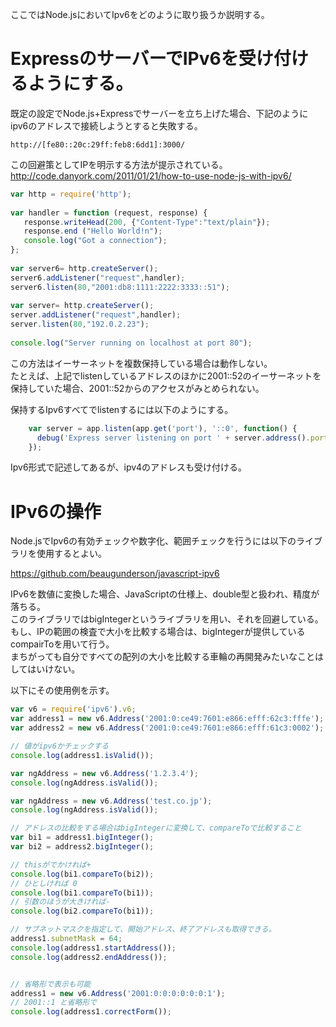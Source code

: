 ここではNode.jsにおいてIpv6をどのように取り扱うか説明する。  
  
# ExpressのサーバーでIPv6を受け付けるようにする。  
既定の設定でNode.js+Expressでサーバーを立ち上げた場合、下記のようにipv6のアドレスで接続しようとすると失敗する。  
  
```
http://[fe80::20c:29ff:feb8:6dd1]:3000/
```  
  
この回避策としてIPを明示する方法が提示されている。  
http://code.danyork.com/2011/01/21/how-to-use-node-js-with-ipv6/  
  
```js
var http = require('http');
 
var handler = function (request, response) {
   response.writeHead(200, {"Content-Type":"text/plain"});
   response.end ("Hello World!n");
   console.log("Got a connection");
};
 
var server6= http.createServer();
server6.addListener("request",handler);
server6.listen(80,"2001:db8:1111:2222:3333::51");
 
var server= http.createServer();
server.addListener("request",handler);
server.listen(80,"192.0.2.23");
 
console.log("Server running on localhost at port 80");
```  
  
この方法はイーサーネットを複数保持している場合は動作しない。  
たとえば、上記でlistenしているアドレスのほかに2001::52のイーサーネットを保持していた場合、2001::52からのアクセスがみとめられない。  
  
保持するIpv6すべてでlistenするには以下のようにする。  
  
  
```js
    var server = app.listen(app.get('port'), '::0', function() {
      debug('Express server listening on port ' + server.address().port);
    });
```  
  
Ipv6形式で記述してあるが、ipv4のアドレスも受け付ける。  
  
# IPv6の操作  
Node.jsでIpv6の有効チェックや数字化、範囲チェックを行うには以下のライブラリを使用するとよい。  
  
https://github.com/beaugunderson/javascript-ipv6  
  
IPv6を数値に変換した場合、JavaScriptの仕様上、double型と扱われ、精度が落ちる。  
このライブラリではbigIntegerというライブラリを用い、それを回避している。  
もし、IPの範囲の検査で大小を比較する場合は、bigIntegerが提供しているcompairToを用いて行う。  
まちがっても自分ですべての配列の大小を比較する車輪の再開発みたいなことはしてはいけない。  
  
  
以下にその使用例を示す。  
  
```js
var v6 = require('ipv6').v6;
var address1 = new v6.Address('2001:0:ce49:7601:e866:efff:62c3:fffe');
var address2 = new v6.Address('2001:0:ce49:7601:e866:efff:61c3:0002');

// 値がipv6かチェックする
console.log(address1.isValid());

var ngAddress = new v6.Address('1.2.3.4');
console.log(ngAddress.isValid());

var ngAddress = new v6.Address('test.co.jp');
console.log(ngAddress.isValid());

// アドレスの比較をする場合はbigIntegerに変換して、compareToで比較すること
var bi1 = address1.bigInteger();
var bi2 = address2.bigInteger();

// thisがでかければ+
console.log(bi1.compareTo(bi2));
// ひとしければ 0
console.log(bi1.compareTo(bi1));
// 引数のほうが大きければ-
console.log(bi2.compareTo(bi1));

// サブネットマスクを指定して、開始アドレス、終了アドレスも取得できる。
address1.subnetMask = 64;
console.log(address1.startAddress());
console.log(address2.endAddress());


// 省略形で表示も可能
address1 = new v6.Address('2001:0:0:0:0:0:0:1');
// 2001::1 と省略形で
console.log(address1.correctForm());

```  
